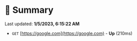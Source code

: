 # 📖 Summary
Last updated: **1/5/2023, 6:15:22 AM**

- `GET` [https://google.com](https://google.com) - **Up** (210ms)
